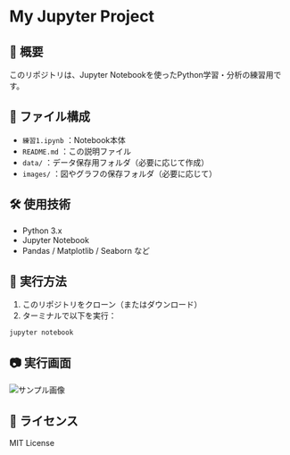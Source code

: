 # My Jupyter Project

## 📘 概要
このリポジトリは、Jupyter Notebookを使ったPython学習・分析の練習用です。

## 📁 ファイル構成
- `練習1.ipynb` ：Notebook本体
- `README.md` ：この説明ファイル
- `data/` ：データ保存用フォルダ（必要に応じて作成）
- `images/` ：図やグラフの保存フォルダ（必要に応じて）

## 🛠 使用技術
- Python 3.x
- Jupyter Notebook
- Pandas / Matplotlib / Seaborn など

## 🚀 実行方法
1. このリポジトリをクローン（またはダウンロード）
2. ターミナルで以下を実行：
```bash
jupyter notebook
```

## 📷 実行画面
![サンプル画像](images/sample_chart.png)

## 📝 ライセンス
MIT License

